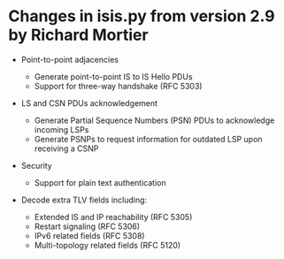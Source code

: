 
# Changes in isis.py from version 2.9 by Richard Mortier

 * Point-to-point adjacencies
 	- Generate point-to-point IS to IS Hello PDUs
 	- Support for three-way handshake (RFC 5303)

 * LS and CSN PDUs acknowledgement
 	- Generate Partial Sequence Numbers (PSN) PDUs to acknowledge incoming LSPs
 	- Generate PSNPs to request information for outdated LSP upon receiving a CSNP

 * Security
 	- Support for plain text authentication

 * Decode extra TLV fields including:
 	- Extended IS and IP reachability (RFC 5305)
 	- Restart signaling (RFC 5306)
 	- IPv6 related fields (RFC 5308)
 	- Multi-topology related fields (RFC 5120)

